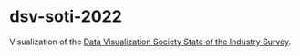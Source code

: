 # dsv-soti-2022

Visualization of the [Data Visualization Society State of the Industry Survey](https://www.datavisualizationsociety.org/soti-challenge-2022).
